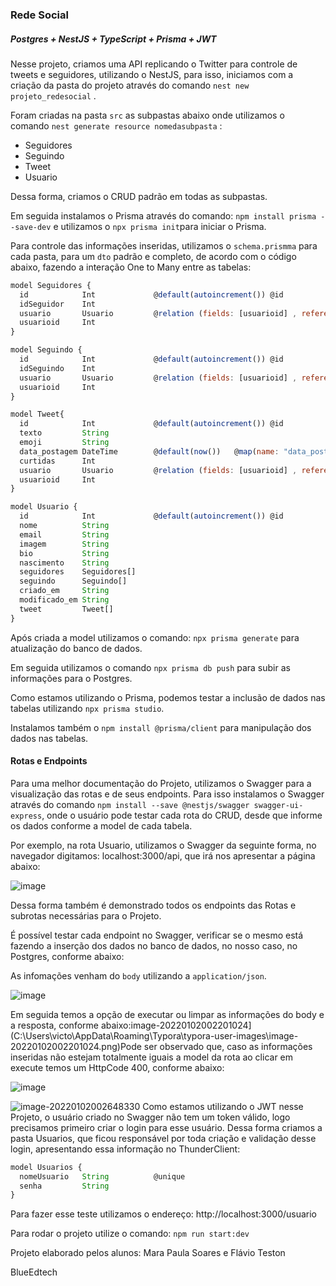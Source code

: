 ### Rede Social

##### Postgres + NestJS + TypeScript + Prisma + JWT

Nesse projeto, criamos uma API replicando o Twitter para controle de tweets e seguidores, utilizando o NestJS, para isso, iniciamos com a criação da pasta do projeto através do comando `nest new projeto_redesocial` .

Foram criadas na pasta `src` as subpastas abaixo onde utilizamos o comando `nest generate resource nomedasubpasta` :

- Seguidores
- Seguindo
- Tweet
- Usuario

Dessa forma, criamos o CRUD padrão em todas as subpastas.

Em seguida instalamos o Prisma através do comando: `npm install prisma --save-dev` e utilizamos o `npx prisma init`para iniciar o Prisma.

Para controle das informações inseridas, utilizamos o `schema.prismma` para cada pasta, para um `dto` padrão e completo, de acordo com o código abaixo, fazendo a interação One to Many entre as tabelas: 

```javascript
model Seguidores {
  id            Int             @default(autoincrement()) @id
  idSeguidor    Int
  usuario       Usuario         @relation (fields: [usuarioid] , references: [id] )
  usuarioid     Int
}

```



```javascript
model Seguindo {
  id            Int             @default(autoincrement()) @id
  idSeguindo    Int
  usuario       Usuario         @relation (fields: [usuarioid] , references: [id] )
  usuarioid     Int
}

```



```javascript
model Tweet{
  id            Int             @default(autoincrement()) @id
  texto         String
  emoji         String
  data_postagem DateTime        @default(now())   @map(name: "data_postagem")
  curtidas      Int
  usuario       Usuario         @relation (fields: [usuarioid] , references: [id] )
  usuarioid     Int
}

```



```javascript
model Usuario {
  id            Int             @default(autoincrement()) @id
  nome          String          
  email         String          
  imagem        String
  bio           String
  nascimento    String
  seguidores    Seguidores[]
  seguindo      Seguindo[]
  criado_em     String        
  modificado_em String        
  tweet         Tweet[] 
}

```

Após criada a model utilizamos o comando: `npx prisma generate` para atualização do banco de dados.

Em seguida utilizamos o comando `npx prisma db push` para  subir as informações para o Postgres.

Como estamos utilizando o Prisma, podemos testar a inclusão de dados nas tabelas utilizando `npx prisma studio`.

Instalamos também o `npm install @prisma/client` para manipulação dos dados nas tabelas.



#### Rotas e Endpoints

Para uma melhor documentação do Projeto, utilizamos o Swagger para a visualização das rotas e de seus endpoints. Para isso instalamos o Swagger através do comando `npm install --save @nestjs/swagger swagger-ui-express`, onde o usuário pode testar cada rota do CRUD, desde que informe os dados conforme a model de cada tabela.

Por exemplo, na rota Usuario, utilizamos o Swagger da seguinte forma, no navegador digitamos: localhost:3000/api, que irá nos apresentar a página abaixo:

![image](https://user-images.githubusercontent.com/89050695/148139331-489eb335-97ac-4a2f-a8f5-554a7224c3e6.png)


Dessa forma também é demonstrado todos os endpoints das Rotas e subrotas necessárias para o Projeto.

É possível testar cada endpoint no Swagger, verificar se o mesmo está fazendo a inserção dos dados no banco de dados, no nosso caso, no Postgres, conforme abaixo:

As infomações venham do `body` utilizando a `application/json`. 

![image](https://user-images.githubusercontent.com/89050695/148140920-8b584fa7-ec7d-428e-9939-2b025407ec7c.png)


Em seguida temos a opção de executar ou limpar as informações do body e a resposta, conforme abaixo:image-20220102002201024](C:\Users\victo\AppData\Roaming\Typora\typora-user-images\image-20220102002201024.png)Pode ser observado que, caso as informações inseridas não estejam totalmente iguais a model da rota ao clicar em execute temos um HttpCode 400, conforme abaixo:

![image](https://user-images.githubusercontent.com/89050695/148141488-e850cf3e-96f7-4ec1-a994-00a92bdcd24a.png)


![image-20220102002648330](C:\Users\victo\AppData\Roaming\Typora\typora-user-images\image-20220102002648330.png)
Como estamos utilizando o JWT nesse Projeto, o usuário criado no Swagger não tem um token válido, logo precisamos primeiro criar o login para esse usuário. Dessa forma criamos a pasta Usuarios, que ficou responsável por toda criação e validação desse login, apresentando essa informação no ThunderClient:


```javascript
model Usuarios {
  nomeUsuario   String          @unique
  senha         String
}

```

Para fazer esse teste utilizamos o endereço: http://localhost:3000/usuario

Para rodar o projeto utilize o comando: `npm run start:dev` 



Projeto elaborado pelos alunos: Mara Paula Soares e Flávio Teston

BlueEdtech
